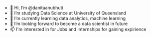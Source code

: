 - 👋 Hi, I’m @danitaanubhuti
- 👀 I’m studying Data Science at University of Queensland
- 🌱 I’m currently learning data analytics, machine learning
- 💞️ I’m looking forward to become a data scientist in future
- 📫 I'm interested in for Jobs and Internships for gaining expirience

<!---
danitaanubhuti/danitaanubhuti is a ✨ special ✨ repository because its `README.md` (this file) appears on your GitHub profile.
You can click the Preview link to take a look at your changes.
--->
